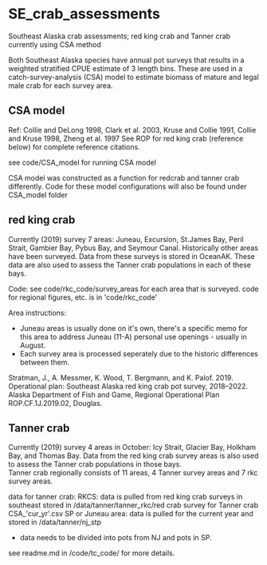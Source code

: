# SE_crab_assessments
Southeast Alaska crab assessments; red king crab and Tanner crab currently using CSA method

Both Southeast Alaska species have annual pot surveys that results in a weighted stratified CPUE estimate of 3 length bins.  These are used in a catch-survey-analysis (CSA) model to estimate biomass of mature and legal male crab for each survey area.

## CSA model
Ref: Collie and DeLong 1998, Clark et al. 2003, Kruse and Collie 1991, Collie and Kruse 1998, Zheng et al. 1997
See ROP for red king crab (reference below) for complete reference citations.

see code/CSA_model for running CSA model

CSA model was constructed as a function for redcrab and tanner crab differently. Code for these model configurations will also be found under CSA_model folder

## red king crab 
Currently (2019) survey 7 areas: Juneau, Excursion, St.James Bay, Peril Strait, Gambier Bay, Pybus Bay, and Seymour Canal.
Historically other areas have been surveyed.
Data from these surveys is stored in OceanAK.
These data are also used to assess the Tanner crab populations in each of these bays. 


Code: see code/rkc_code/survey_areas for each area that is surveyed. 
code for regional figures, etc. is in 'code/rkc_code'

Area instructions:
- Juneau areas is usually done on it's own, there's a specific memo for this area to address Juneau (11-A) personal use openings - usually in August. 
- Each survey area is processed seperately due to the historic differences between them.


Stratman, J., A. Messmer, K. Wood, T. Bergmann, and K. Palof. 2019. Operational plan: Southeast Alaska red
king crab pot survey, 2018–2022. Alaska Department of Fish and Game, Regional Operational Plan
ROP.CF.1J.2019.02, Douglas.

## Tanner crab
Currently (2019) survey 4 areas in October: Icy Strait, Glacier Bay, Holkham Bay, and Thomas Bay. 
Data from the red king crab survey areas is also used to assess the Tanner crab populations in those bays.  
Tanner crab regionally consists of 11 areas, 4 Tanner survey areas and 7 rkc survey areas. 

data for tanner crab:
RKCS: data is pulled from red king crab surveys in southeast stored in /data/tanner/tanner_rkc/red crab survey for Tanner crab CSA_'cur_yr'.csv
SP or Juneau area: data is pulled for the current year and stored in /data/tanner/nj_stp
- data needs to be divided into pots from NJ and pots in SP. 

see readme.md in /code/tc_code/ for more details.

